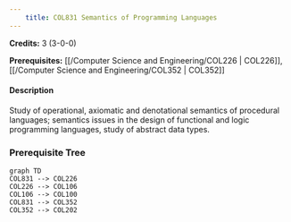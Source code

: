 ```yaml
---
    title: COL831 Semantics of Programming Languages
---
```

**Credits:** 3 (3-0-0)



**Prerequisites:** [[/Computer Science and Engineering/COL226 | COL226]], [[/Computer Science and Engineering/COL352 | COL352]]

#### Description 
Study of operational, axiomatic and denotational semantics of procedural languages; semantics issues in the design of functional and logic programming languages, study of abstract data types.

### Prerequisite Tree

```mermaid
graph TD
COL831 --> COL226
COL226 --> COL106
COL106 --> COL100
COL831 --> COL352
COL352 --> COL202
```